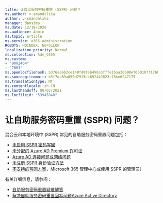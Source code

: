 ```yaml
---
title: 让自助服务密码重置 (SSPR) 问题？
ms.author: v-smandalika
author: v-smandalika
manager: dansimp
ms.date: 12/18/2020
ms.audience: Admin
ms.topic: article
ms.service: o365-administration
ROBOTS: NOINDEX, NOFOLLOW
localization_priority: Normal
ms.collection: Adm_O365
ms.custom:
- "9002464"
- "7663"
ms.openlocfilehash: bd76ae6b2ce140fd8feb490a5fffe1baa36598e7650107f176baec30d71b8628
ms.sourcegitcommit: b5f7da89a650d2915dc652449623c78be6247175
ms.translationtype: MT
ms.contentlocale: zh-CN
ms.lasthandoff: 08/05/2021
ms.locfileid: "53945840"
---
```

# <a name="having-self-service-password-reset-sspr-problems"></a>让自助服务密码重置 (SSPR) 问题？

混合云和本地环境中 (SSPR) 常见的自助服务密码重置问题包括：

- [未启用 SSPR 密码写回](https://docs.microsoft.com/azure/active-directory/authentication/tutorial-enable-sspr-writeback)
- [未分配的 Azure AD Premium 许可证](https://docs.microsoft.com/azure/active-directory/authentication/concept-sspr-licensing)
- [Azure AD 连接问题](https://docs.microsoft.com/azure/active-directory/hybrid/tshoot-connect-sync-errors)[或网络问题](https://docs.microsoft.com/azure/active-directory/hybrid/tshoot-connect-connectivity)
- [未注册 SSPR 身份验证方法](https://mysignins.microsoft.com/security-info)
- [不支持的写回方案](https://docs.microsoft.com/azure/active-directory/authentication/concept-sspr-writeback#unsupported-writeback-operations)，Microsoft 365 管理中心或使用 SSPR 的管理员）


有关详细信息，请参阅：

- [自助服务密码重置疑难解答](https://docs.microsoft.com/azure/active-directory/authentication/troubleshoot-sspr)
- [解决自助服务密码重置回写问题Azure Active Directory](https://docs.microsoft.com/azure/active-directory/authentication/troubleshoot-sspr-writeback)
